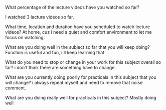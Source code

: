 What percentage of the lecture videos have you watched so far?

I watched 3 lecture videos so far.


What time, location and duration have you scheduled to watch lecture videos?
At home, cuz i need a quiet and comfort environment to let me focus on watching.



What are you doing well in the subject so far that you will keep doing?
Function is useful and fun, i'll keep learning that



What do you need to stop or change in your work for this subject overall so far?
i don't think there are something have to change.



What are you currently doing poorly for practicals in this subject that you will change?
i always repeat myself and need to remove that noise comment.



What are you doing really well for practicals in this subject?
Mostly doing well
